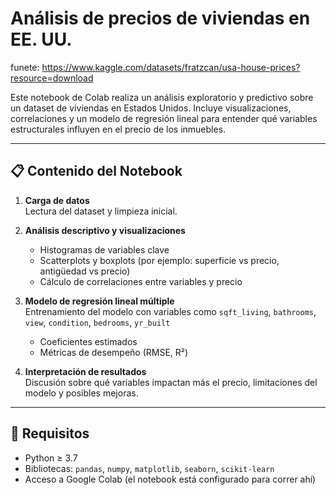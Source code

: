# Análisis de precios de viviendas en EE. UU.

funete: https://www.kaggle.com/datasets/fratzcan/usa-house-prices?resource=download


Este notebook de Colab realiza un análisis exploratorio y predictivo sobre un dataset de viviendas en Estados Unidos. Incluye visualizaciones, correlaciones y un modelo de regresión lineal para entender qué variables estructurales influyen en el precio de los inmuebles.

---

## 📋 Contenido del Notebook

1. **Carga de datos**  
   Lectura del dataset y limpieza inicial.

2. **Análisis descriptivo y visualizaciones**  
   - Histogramas de variables clave  
   - Scatterplots y boxplots (por ejemplo: superficie vs precio, antigüedad vs precio)  
   - Cálculo de correlaciones entre variables y precio

3. **Modelo de regresión lineal múltiple**  
   Entrenamiento del modelo con variables como `sqft_living`, `bathrooms`, `view`, `condition`, `bedrooms`, `yr_built`  
   - Coeficientes estimados  
   - Métricas de desempeño (RMSE, R²)

4. **Interpretación de resultados**  
   Discusión sobre qué variables impactan más el precio, limitaciones del modelo y posibles mejoras.

---

## 🧰 Requisitos

- Python ≥ 3.7  
- Bibliotecas: `pandas`, `numpy`, `matplotlib`, `seaborn`, `scikit-learn`  
- Acceso a Google Colab (el notebook está configurado para correr ahí)

